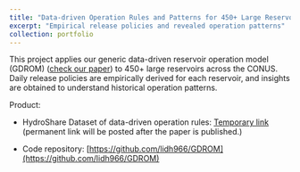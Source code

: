 ```yaml
---
title: "Data-driven Operation Rules and Patterns for 450+ Large Reservoirs Across the CONUS"
excerpt: "Empirical release policies and revealed operation patterns"
collection: portfolio
---
```


This project applies our generic data-driven reservoir operation model (GDROM) ([check our paper](https://doi.org/10.1016/j.advwatres.2022.104274)) to 450+ large reservoirs across the CONUS. Daily release policies are empirically derived for each reservoir, and insights are obtained to understand historical operation patterns.

Product:

* HydroShare Dataset of data-driven operation rules: [Temporary link](https://www.hydroshare.org/resource/63add4d5826a4b21a6546c571bdece10/) (permanent link will be posted after the paper is published.)

* Code repository: [https://github.com/lidh966/GDROM](https://github.com/lidh966/GDROM)





